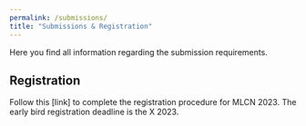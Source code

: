 ```yaml
---
permalink: /submissions/
title: "Submissions & Registration"
---
```


Here you find all information regarding the submission requirements.


## Registration

Follow this [link] to complete the registration procedure for MLCN 2023. The early bird registration deadline is the X 2023. 
